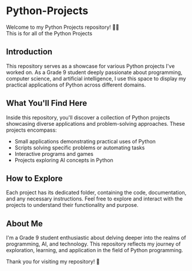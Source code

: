 # Python-Projects
Welcome to my Python Projects repository! 🐍✨  
This is for all of the Python Projects  

## Introduction
This repository serves as a showcase for various Python projects I've worked on. As a Grade 9 student deeply passionate about programming, computer science, and artificial intelligence, I use this space to display my practical applications of Python across different domains.

## What You'll Find Here
Inside this repository, you'll discover a collection of Python projects showcasing diverse applications and problem-solving approaches. These projects encompass:

* Small applications demonstrating practical uses of Python
* Scripts solving specific problems or automating tasks
* Interactive programs and games
* Projects exploring AI concepts in Python

## How to Explore
Each project has its dedicated folder, containing the code, documentation, and any necessary instructions. Feel free to explore and interact with the projects to understand their functionality and purpose.

## About Me
I'm a Grade 9 student enthusiastic about delving deeper into the realms of programming, AI, and technology. This repository reflects my journey of exploration, learning, and application in the field of Python programming.

Thank you for visiting my repository! 🚀

